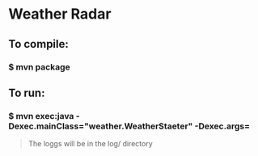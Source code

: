 # Weather Radar
## To compile: 
### $ mvn package
## To run: 
### $ mvn exec:java -Dexec.mainClass="weather.WeatherStaeter" -Dexec.args=<ipma city id>
> The loggs will be in the log/ directory